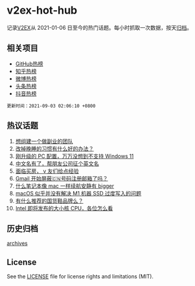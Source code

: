# v2ex-hot-hub

 记录[V2EX](https://www.v2ex.com/)从 2021-01-06 日至今的热门话题。每小时抓取一次数据，按天[归档](archives)。
 
 ## 相关项目

- [GitHub热榜](https://github.com/lonnyzhang423/github-hot-hub)
- [知乎热榜](https://github.com/lonnyzhang423/zhihu-hot-hub)
- [微博热榜](https://github.com/lonnyzhang423/weibo-hot-hub)
- [头条热榜](https://github.com/lonnyzhang423/toutiao-hot-hub)
- [抖音热榜](https://github.com/lonnyzhang423/douyin-hot-hub)


 `更新时间：2021-09-03 02:06:10 +0800`

## 热议话题

1. [想组建一个做副业的团队](https://www.v2ex.com/t/799366)
1. [改掉晚睡的习惯有什么好的办法？](https://www.v2ex.com/t/799370)
1. [刚升级的 PC 配置，万万没想到不支持 Windows 11](https://www.v2ex.com/t/799367)
1. [中文名有了，帮朋友公司征个英文名](https://www.v2ex.com/t/799400)
1. [面临买房， v 友们给点经验](https://www.v2ex.com/t/799444)
1. [Gmail 开始屏蔽🇨🇳号码注册邮箱了吗？](https://www.v2ex.com/t/799435)
1. [什么笔记本像 mac 一样续航安静有 bigger](https://www.v2ex.com/t/799472)
1. [macOS 似乎并没有解决 M1 机器 SSD 过度写入的问题](https://www.v2ex.com/t/799384)
1. [有什么推荐的国货鞋品牌么？](https://www.v2ex.com/t/799396)
1. [Intel 即将发布的大小核 CPU，各位怎么看](https://www.v2ex.com/t/799413)

## 历史归档

[archives](archives)

## License

See the [LICENSE](LICENSE) file for license rights and limitations (MIT).
